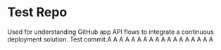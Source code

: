 # Test Repo

Used for understanding GitHub app API flows to integrate a continuous deployment solution.
Test commit.A
A
A
A
A
A
A
A
A
A
A
A
A
A
A
A
A
A
